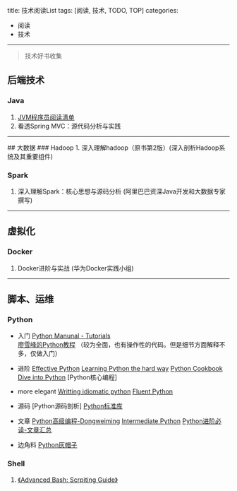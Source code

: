 title: 技术阅读List
tags: [阅读, 技术, TODO, TOP]
categories: 
- 阅读
- 技术
---



> 技术好书收集


## 后端技术
### Java
1. [JVM程序员阅读清单](http://blog.jobbole.com/15342/#rd?sukey=69cca48b20c586694c596bd1a0df2b47d3aba2f8e9dadb8c89b4ac2fc1a2e28467be2f83b76ced3f1e6b6a7238bd3343)
2. 看透Spring MVC：源代码分析与实践 

<!--more-->
<hr/>
## 大数据
### Hadoop
1. 深入理解hadoop（原书第2版）(深入剖析Hadoop系统及其重要组件)

### Spark
1. 深入理解Spark：核心思想与源码分析 (阿里巴巴资深Java开发和大数据专家撰写)

<hr/>

## 虚拟化
### Docker
1. Docker进阶与实战 (华为Docker实践小组)

<hr/>

## 脚本、运维
### Python
- 入门
    [Python Manunal - Tutorials](https://docs.python.org/3/tutorial/    )   
    [廖雪峰的Python教程](http://www.liaoxuefeng.com/wiki/0014316089557264a6b348958f449949df42a6d3a2e542c000) （较为全面，也有操作性的代码。但是细节方面解释不多，仅做入门）

- 进阶
    [Effective Python](http://www.effectivepython.com/)
    [Learning Python the hard way](http://learnpythonthehardway.org/book/)
    [Python Cookbook](http://python3-cookbook.readthedocs.org/zh_CN/latest/)
    [Dive into Python](http://www.diveintopython3.net/table-of-contents.html)
    [Python核心编程]

- more elegant
    [Writting idiomatic python](https://www.jeffknupp.com/writing-idiomatic-python-ebook/)
    [Fluent Python](http://www.amazon.cn/gp/product/1491946008/ref=as_li_ss_tl?ie=UTF8&camp=536&creative=3132&creativeASIN=1491946008&linkCode=as2&tag=flamingtop-23)

- 源码
    [Python源码剖析]
    [Python标准库](https://docs.python.org/3/library/index.html)

- 文章
    [Python高级编程-Dongweiming](http://dongweiming.github.io/Expert-Python/#1)
    [Intermediate Python](http://book.pythontips.com/en/latest/index.html)
    [Python进阶必读-文章汇总](http://dongweiming.github.io/blog/archives/pythonjin-jie-bi-du-hui-zong/)

- 边角料
    [Python灰帽子](https://book.douban.com/subject/6025284/)

### Shell
1. [《Advanced Bash: Scrpiting Guide》](http://www.tldp.org/LDP/abs/html/)






